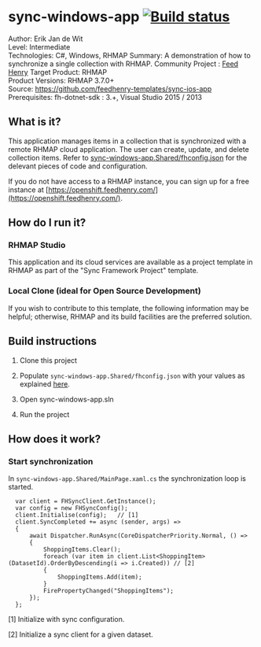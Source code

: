 # sync-windows-app [![Build status](https://ci.appveyor.com/api/projects/status/76fekkii1oo5whsx?svg=true)](https://ci.appveyor.com/project/edewit/sync-windows-app)

Author: Erik Jan de Wit   
Level: Intermediate  
Technologies: C#, Windows, RHMAP
Summary: A demonstration of how to synchronize a single collection with RHMAP. 
Community Project : [Feed Henry](http://feedhenry.org)
Target Product: RHMAP  
Product Versions: RHMAP 3.7.0+   
Source: https://github.com/feedhenry-templates/sync-ios-app  
Prerequisites: fh-dotnet-sdk : 3.+, Visual Studio 2015 / 2013

## What is it?

This application manages items in a collection that is synchronized with a remote RHMAP cloud application.  The user can create, update, and delete collection items.  Refer to [sync-windows-app.Shared/fhconfig.json](sync-windows-app/sync-windows-app.Shared/fhconfig.json) for the delevant pieces of code and configuration.

If you do not have access to a RHMAP instance, you can sign up for a free instance at [https://openshift.feedhenry.com/](https://openshift.feedhenry.com/).

## How do I run it?  

### RHMAP Studio

This application and its cloud services are available as a project template in RHMAP as part of the "Sync Framework Project" template.

### Local Clone (ideal for Open Source Development)
If you wish to contribute to this template, the following information may be helpful; otherwise, RHMAP and its build facilities are the preferred solution.

## Build instructions

1. Clone this project

2. Populate ```sync-windows-app.Shared/fhconfig.json``` with your values as explained [here](http://docs.feedhenry.com/v3/dev_tools/sdks/windows.html#windows-existing_app-set_up_configuration).

3. Open sync-windows-app.sln

4. Run the project
 
## How does it work?

### Start synchronization

In ```sync-windows-app.Shared/MainPage.xaml.cs``` the synchronization loop is started.
```
  var client = FHSyncClient.GetInstance();
  var config = new FHSyncConfig();
  client.Initialise(config);   // [1]
  client.SyncCompleted += async (sender, args) =>
  {
      await Dispatcher.RunAsync(CoreDispatcherPriority.Normal, () =>
      {
          ShoppingItems.Clear();
          foreach (var item in client.List<ShoppingItem>(DatasetId).OrderByDescending(i => i.Created)) // [2]
          {
              ShoppingItems.Add(item);
          }
          FirePropertyChanged("ShoppingItems");
      });
  };
```
[1] Initialize with sync configuration.

[2] Initialize a sync client for a given dataset.
